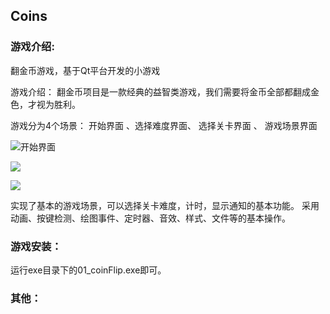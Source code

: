 Coins
-----------------
### 游戏介绍:
翻金币游戏，基于Qt平台开发的小游戏

游戏介绍：
翻金币项目是一款经典的益智类游戏，我们需要将金币全部都翻成金色，才视为胜利。

游戏分为4个场景：
开始界面 、选择难度界面、 选择关卡界面 、 游戏场景界面

![开始界面](C:\Users\Administrator\Desktop\work\tmp_pic\Snipaste_2019-06-10_18-42-31.png)

![](C:\Users\Administrator\Desktop\work\tmp_pic\Snipaste_2019-06-10_18-43-38.png)

![](C:\Users\Administrator\Desktop\work\tmp_pic\Snipaste_2019-06-10_19-23-04.png)



实现了基本的游戏场景，可以选择关卡难度，计时，显示通知的基本功能。
采用动画、按键检测、绘图事件、定时器、音效、样式、文件等的基本操作。

### 游戏安装：

运行exe目录下的01_coinFlip.exe即可。

### 其他：



